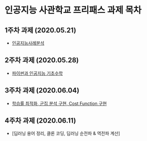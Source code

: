 # 인공지능 사관학교 프리패스 과제 목차

## 1주차 과제 (2020.05.21)

* [인공지능사례분석](https://github.com/GimSieun/coding/blob/master/1%EC%A3%BC%EC%B0%A8.ipynb)


## 2주차 과제 (2020.05.28)
* [파이썬과 인공지능 기초수학](https://github.com/GimSieun/coding/blob/master/2%EC%A3%BC%EC%B0%A8.ipynb)

## 3주차 과제 (2020.06.04)
* [학습률 최적화, 군집 분석 구현, Cost Function 구현](https://github.com/GimSieun/coding/blob/master/3%EC%A3%BC%EC%B0%A8.ipynb)

## 4주차 과제 (2020.06.11)
* [딥러닝 용어 정리, 클론 코딩, 딥러닝 순전파 & 역전파 계산]

